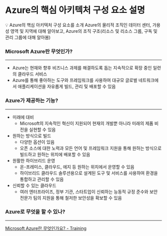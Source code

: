 # Azure의 핵심 아키텍처 구성 요소 설명

<aside>
💡 Azure의 핵심 아키텍처 구성 요소를 소개
Azure의 물리적 조직인 데이터 센터,  가용성 영역 및 지역에 대해 알아보고, 
Azure의 조직 구조(리소스 및 리소스 그룹, 구독 및 관리 그룹에 대해 알아봄)

</aside>

### ****Microsoft Azure란 무엇인가?****

---

- Azure는 현재와 향후 비즈니스 과제를 해결하도록 돕는 지속적으로 확장 중인 일련의 클라우드 서비스
- Azure를 통해 좋아하는 도구와 프레임워크를 사용하여 대규모 글로벌 네트워크에서 애플리케이션을 자유롭게 빌드, 관리 및 배포할 수 있음

### ****Azure가 제공하는 기능?****

---

- 미래에 대비
    - Microsoft의 지속적인 혁신이 지원되어 현재의 개발뿐 아니라 미래의 제품 비전을 실현할 수 있음
- 원하는 방식으로 빌드
    - 다양한 옵션이 있음
    - 오픈 소스에 대한 노력과 모든 언어 및 프레임워크 지원을 통해 원하는 방식으로 빌드하고 원하는 위치에 배포할 수 있음
- 원활한 하이브리드 운영
    - 온-프레미스, 클라우드, 에지 등 원하는 위치에서 운영할 수 있음
    - 하이브리드 클라우드 솔루션용으로 설계된 도구 및 서비스를 사용하여 환경을 통합하고 관리할 수 있음
- 신뢰할 수 있는 클라우드
    - 여러 엔터프라이즈, 정부 기관, 스타트업이 신뢰하는 능동적 규정 준수와 보안 전문가 팀의 지원을 통해 철저한 보안성을 확보할 수 있음

### ****Azure로 무엇을 할 수 있나?****

---

[Microsoft Azure란 무엇인가요? - Training](https://learn.microsoft.com/ko-kr/training/modules/describe-core-architectural-components-of-azure/2-what-microsoft-azure)